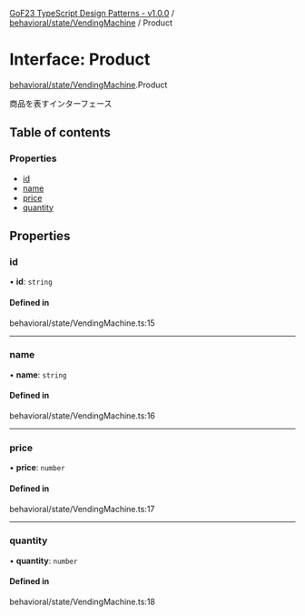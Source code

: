 [GoF23 TypeScript Design Patterns - v1.0.0](../README.md) / [behavioral/state/VendingMachine](../modules/behavioral_state_VendingMachine.md) / Product

# Interface: Product

[behavioral/state/VendingMachine](../modules/behavioral_state_VendingMachine.md).Product

商品を表すインターフェース

## Table of contents

### Properties

- [id](behavioral_state_VendingMachine.Product.md#id)
- [name](behavioral_state_VendingMachine.Product.md#name)
- [price](behavioral_state_VendingMachine.Product.md#price)
- [quantity](behavioral_state_VendingMachine.Product.md#quantity)

## Properties

### id

• **id**: `string`

#### Defined in

behavioral/state/VendingMachine.ts:15

___

### name

• **name**: `string`

#### Defined in

behavioral/state/VendingMachine.ts:16

___

### price

• **price**: `number`

#### Defined in

behavioral/state/VendingMachine.ts:17

___

### quantity

• **quantity**: `number`

#### Defined in

behavioral/state/VendingMachine.ts:18
